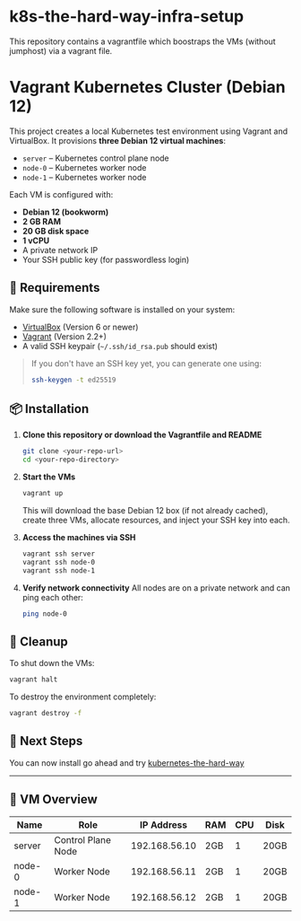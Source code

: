 # k8s-the-hard-way-infra-setup
This repository contains a vagrantfile which boostraps the VMs (without jumphost) via a vagrant file.

# Vagrant Kubernetes Cluster (Debian 12)

This project creates a local Kubernetes test environment using Vagrant and VirtualBox. It provisions **three Debian 12 virtual machines**:

- `server` – Kubernetes control plane node
- `node-0` – Kubernetes worker node
- `node-1` – Kubernetes worker node

Each VM is configured with:
- **Debian 12 (bookworm)**
- **2 GB RAM**
- **20 GB disk space**
- **1 vCPU**
- A private network IP
- Your SSH public key (for passwordless login)

## 🔧 Requirements

Make sure the following software is installed on your system:

- [VirtualBox](https://www.virtualbox.org/) (Version 6 or newer)
- [Vagrant](https://www.vagrantup.com/) (Version 2.2+)
- A valid SSH keypair (`~/.ssh/id_rsa.pub` should exist)

> If you don't have an SSH key yet, you can generate one using:
> ```bash
> ssh-keygen -t ed25519
> ```

## 📦 Installation

1. **Clone this repository or download the Vagrantfile and README**
   ```bash
   git clone <your-repo-url>
   cd <your-repo-directory>
   ```

2. **Start the VMs**
   ```bash
   vagrant up
   ```

   This will download the base Debian 12 box (if not already cached), create three VMs, allocate resources, and inject your SSH key into each.

3. **Access the machines via SSH**
   ```bash
   vagrant ssh server
   vagrant ssh node-0
   vagrant ssh node-1
   ```

4. **Verify network connectivity**
   All nodes are on a private network and can ping each other:
   ```bash
   ping node-0
   ```

## 🧹 Cleanup

To shut down the VMs:
```bash
vagrant halt
```

To destroy the environment completely:
```bash
vagrant destroy -f
```

## 🚀 Next Steps

You can now install go ahead and try [kubernetes-the-hard-way](https://github.com/kelseyhightower/kubernetes-the-hard-way/tree/master)

---

## 📁 VM Overview

| Name    | Role               | IP Address      | RAM  | CPU | Disk  |
|---------|--------------------|-----------------|------|-----|-------|
| server  | Control Plane Node | 192.168.56.10   | 2GB  | 1   | 20GB  |
| node-0  | Worker Node        | 192.168.56.11   | 2GB  | 1   | 20GB  |
| node-1  | Worker Node        | 192.168.56.12   | 2GB  | 1   | 20GB  |

